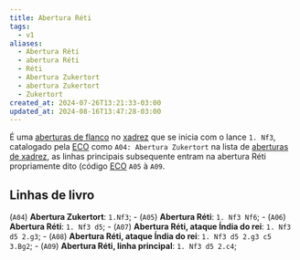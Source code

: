 ```yaml
---
title: Abertura Réti
tags:
  - v1
aliases:
  - Abertura Réti
  - abertura Réti
  - Réti
  - Abertura Zukertort
  - abertura Zukertort
  - Zukertort
created_at: 2024-07-26T13:21:33-03:00
updated_at: 2024-08-16T13:47:28-03:00
---
```


É uma [aberturas de flanco](../../../../rascunhos/2024/07/26/Xadrez_Aberturas_de_flanco.md) no [xadrez](../../../../sementes/2024/07/06/Xadrez.md) que se inicia com o lance `1. Nf3`, catalogado pela  [ECO](../../../../sementes/2024/07/07/2024-07-07-Encyclopaedia_of_Chess_Openings.md) como `A04: Abertura Zukertort`  na lista de [aberturas de xadrez](../../../../rascunhos/2024/07/26/Xadrez_Aberturas.md), as linhas principais subsequente entram na abertura Réti propriamente dito (código [ECO](../../../../sementes/2024/07/07/2024-07-07-Encyclopaedia_of_Chess_Openings.md) `A05` à `A09`.

## Linhas de livro

 (`A04`) **Abertura Zukertort**: `1.Nf3`;
	-  (`A05`) **Abertura Réti**: `1. Nf3 Nf6`;
	-  (`A06`) **Abertura Réti**: `1. Nf3 d5`;
		-  (`A07`) **Abertura Réti, ataque Índia do rei**: `1. Nf3 d5 2.g3`;
			-  (`A08`) **Abertura Réti, ataque Índia do rei**: `1. Nf3 d5 2.g3 c5 3.Bg2`;
			-  (`A09`) **Abertura Réti, linha principal**: `1. Nf3 d5 2.c4`;